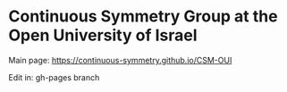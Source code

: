 # Continuous Symmetry Group at the Open University of Israel
Main page:
https://continuous-symmetry.github.io/CSM-OUI

Edit in: gh-pages branch

